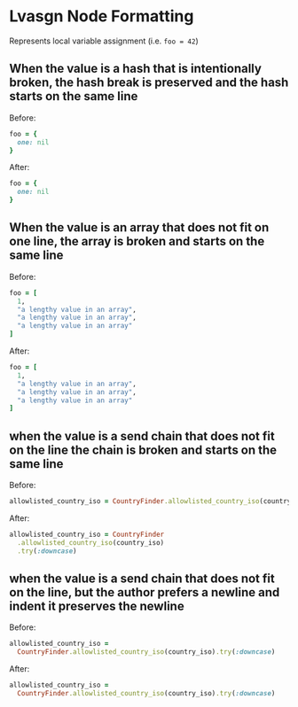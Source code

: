 <!-- BEGIN_AUTOGENERATED -->

# Lvasgn Node Formatting

Represents local variable assignment (i.e. `foo = 42`)

<!-- END_AUTOGENERATED -->

## When the value is a hash that is intentionally broken, the hash break is preserved and the hash starts on the same line

Before:

```ruby
foo = {
  one: nil
}
```

After:

```ruby
foo = {
  one: nil
}
```

## When the value is an array that does not fit on one line, the array is broken and starts on the same line

Before:

```ruby
foo = [
  1,
  "a lengthy value in an array",
  "a lengthy value in an array",
  "a lengthy value in an array"
]
```

After:

```ruby
foo = [
  1,
  "a lengthy value in an array",
  "a lengthy value in an array",
  "a lengthy value in an array"
]
```

## when the value is a send chain that does not fit on the line the chain is broken and starts on the same line

Before:

```ruby
allowlisted_country_iso = CountryFinder.allowlisted_country_iso(country_iso).try(:downcase)
```

After:

```ruby
allowlisted_country_iso = CountryFinder
  .allowlisted_country_iso(country_iso)
  .try(:downcase)
```

## when the value is a send chain that does not fit on the line, but the author prefers a newline and indent it preserves the newline

Before:

```ruby
allowlisted_country_iso =
  CountryFinder.allowlisted_country_iso(country_iso).try(:downcase)
```

After:

```ruby
allowlisted_country_iso =
  CountryFinder.allowlisted_country_iso(country_iso).try(:downcase)
```
